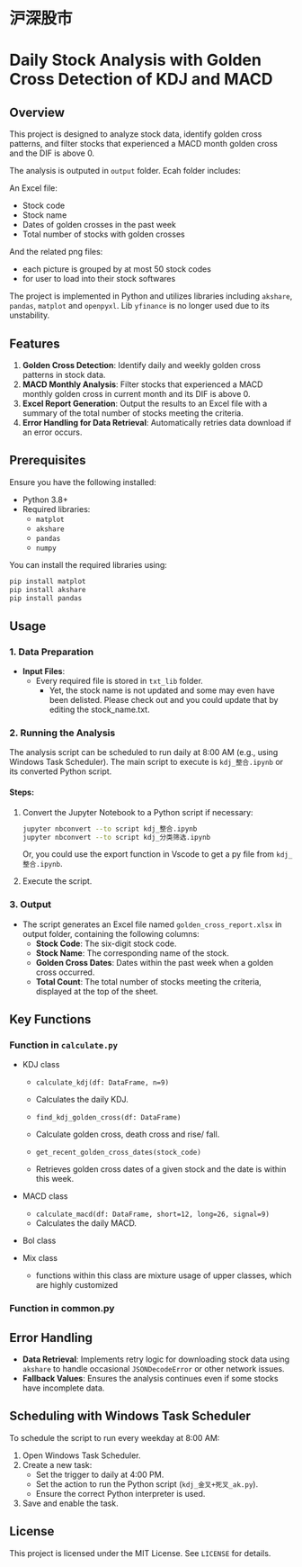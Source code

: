 # 沪深股市
# Daily Stock Analysis with Golden Cross Detection of KDJ and MACD

## Overview
This project is designed to analyze stock data, identify golden cross patterns, and filter stocks that experienced a MACD month golden cross and the DIF is above 0. 

The analysis is outputed in `output` folder. Ecah folder includes:

An Excel file:
- Stock code
- Stock name
- Dates of golden crosses in the past week
- Total number of stocks with golden crosses

And the related png files:
- each picture is grouped by at most 50 stock codes
- for user to load into their stock softwares

The project is implemented in Python and utilizes libraries including `akshare`, `pandas`, `matplot` and `openpyxl`.
Lib `yfinance` is no longer used due to its unstability.

## Features
1. **Golden Cross Detection**: Identify daily and weekly golden cross patterns in stock data.
2. **MACD Monthly Analysis**: Filter stocks that experienced a MACD monthly golden cross in current month and its DIF is above 0.
3. **Excel Report Generation**: Output the results to an Excel file with a summary of the total number of stocks meeting the criteria.
4. **Error Handling for Data Retrieval**: Automatically retries data download if an error occurs.

## Prerequisites
Ensure you have the following installed:
- Python 3.8+
- Required libraries:
  - `matplot`
  - `akshare`
  - `pandas`
  - `numpy`

You can install the required libraries using:
```bash
pip install matplot
pip install akshare
pip install pandas
```

## Usage

### 1. Data Preparation
- **Input Files**:
  - Every required file is stored in `txt_lib` folder.
    - Yet, the stock name is not updated and some may even have been delisted. Please check out and you could update that by editing the stock_name.txt. 

### 2. Running the Analysis
The analysis script can be scheduled to run daily at 8:00 AM (e.g., using Windows Task Scheduler). The main script to execute is `kdj_整合.ipynb` or its converted Python script.

#### Steps:
1. Convert the Jupyter Notebook to a Python script if necessary:
   ```bash
   jupyter nbconvert --to script kdj_整合.ipynb
   jupyter nbconvert --to script kdj_分类筛选.ipynb
   ```

   Or, you could use the export function in Vscode to get a py file from `kdj_整合.ipynb`.
   
3. Execute the script.

### 3. Output
- The script generates an Excel file named `golden_cross_report.xlsx` in output folder, containing the following columns:
  - **Stock Code**: The six-digit stock code.
  - **Stock Name**: The corresponding name of the stock.
  - **Golden Cross Dates**: Dates within the past week when a golden cross occurred.
  - **Total Count**: The total number of stocks meeting the criteria, displayed at the top of the sheet.

## Key Functions
### Function in `calculate.py`
- KDJ class
  - `calculate_kdj(df: DataFrame, n=9)`
  - Calculates the daily KDJ.

  - `find_kdj_golden_cross(df: DataFrame)`
  - Calculate golden cross, death cross and  rise/ fall.

  - `get_recent_golden_cross_dates(stock_code)`
  - Retrieves golden cross dates of a given stock and the date is within this week.

- MACD class
  - `calculate_macd(df: DataFrame, short=12, long=26, signal=9)`
  - Calculates the daily MACD.

- Bol class


- Mix class
  - functions within this class are mixture usage of upper classes, which are highly customized

### Function in common.py

## Error Handling
- **Data Retrieval**: Implements retry logic for downloading stock data using `akshare` to handle occasional `JSONDecodeError` or other network issues.
- **Fallback Values**: Ensures the analysis continues even if some stocks have incomplete data.

## Scheduling with Windows Task Scheduler
To schedule the script to run every weekday at 8:00 AM:
1. Open Windows Task Scheduler.
2. Create a new task:
   - Set the trigger to daily at 4:00 PM.
   - Set the action to run the Python script (`kdj_金叉+死叉_ak.py`).
   - Ensure the correct Python interpreter is used.
3. Save and enable the task.

## License
This project is licensed under the MIT License. See `LICENSE` for details.


